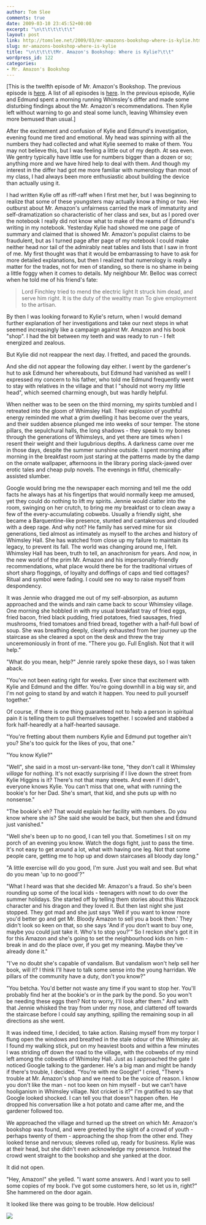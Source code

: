 ```yaml
---
author: Tom Slee
comments: true
date: 2009-03-10 23:45:52+00:00
excerpt: "\n\t\t\t\t\t\t"
layout: post
link: http://tomslee.net/2009/03/mr-amazons-bookshop-where-is-kylie.html
slug: mr-amazons-bookshop-where-is-kylie
title: "\n\t\t\t\tMr. Amazon's Bookshop: Where is Kylie?\t\t"
wordpress_id: 122
categories:
- Mr. Amazon's Bookshop
---
```



				

[This is the twelfth episode of Mr. Amazon's Bookshop. The previous episode is [here](http://whimsley.typepad.com/whimsley/2009/03/mr-amazons-bookshop-recommending-the-big-sellers.html). A list of all episodes is [here](http://whimsley.typepad.com/whimsley/2008/12/mr-amazons-bookshop.html). In the previous episode, Kylie and Edmund spent a morning running Whimsley's differ and made some disturbing findings about the Mr. Amazon's recommendations. Then Kylie left without warning to go and steal some lunch, leaving Whimsley even more bemused than usual.]  
  
After the excitement and confusion of Kylie and Edmund's investigation, evening found me tired and emotional. My head was spinning with all the numbers they had collected and what Kylie seemed to make of them. You may not believe this, but I was feeling a little out of my depth. At sea even. We gentry typically have little use for numbers bigger than a dozen or so; anything more and we have hired help to deal with them. And though my interest in the differ had got me more familiar with numerology than most of my class, I had always been more enthusiastic about building the device than actually using it.  
  
I had written Kylie off as riff-raff when I first met her, but I was beginning to realize that some of these youngsters may actually know a thing or two. Her outburst about Mr. Amazon's unfairness carried the mark of immaturity and self-dramatization so characteristic of her class and sex, but as I pored over the notebook I really did not know what to make of the reams of Edmund's writing in my notebook. Yesterday Kylie had showed me one page of summary and claimed that is showed Mr. Amazon's populist claims to be fraudulent, but as I turned page after page of my notebook I could make neither head nor tail of the admirably neat tables and lists that I saw in front of me. My first thought was that it would be embarrassing to have to ask for more detailed explanations, but then I realized that numerology is really a matter for the trades, not for men of standing, so there is no shame in being a little foggy when it comes to details. My neighbour Mr. Belloc was correct when he told me of his friend's fate:  


  


<blockquote>Lord Finchley tried to mend the electric light  
It struck him dead, and serve him right.  
It is the duty of the wealthy man  
To give employment to the artisan.  
</blockquote>

  
By then I was looking forward to Kylie's return, when I would demand further explanation of her investigations and take our next steps in what seemed increasingly like a campaign against Mr. Amazon and his book "shop". I had the bit between my teeth and was ready to run - I felt energized and zealous.  
  
But Kylie did not reappear the next day. I fretted, and paced the grounds.   
  
And she did not appear the following day either. I went by the gardener's hut to ask Edmund her whereabouts, but Edmund had vanished as well! I expressed my concern to his father, who told me Edmund frequently went to stay with relatives in the village and that I "should not worry my little head", which seemed charming enough, but was hardly helpful.  
  
When neither was to be seen on the third morning, my spirits tumbled and I retreated into the gloom of Whimsley Hall. Their explosion of youthful energy reminded me what a grim dwelling it has become over the years, and their sudden absence plunged me into weeks of sour temper. The stone pillars, the sepulchural halls, the long shadows - they speak to my bones through the generations of Whimsleys, and yet there are times when I resent their weight and their lugubrious depths. A darkness came over me in those days, despite the summer sunshine outside. I spent morning after morning in the breakfast room just staring at the patterns made by the damp on the ornate wallpaper, afternoons in the library poring slack-jawed over erotic tales and cheap pulp novels. The evenings in fitful, chemically-assisted slumber.   
  
Google would bring me the newspaper each morning and tell me the odd facts he always has at his fingertips that would normally keep me amused, yet they could do nothing to lift my spirits. Jennie would clatter into the room, swinging on her crutch, to bring me my breakfast or to clean away a few of the every-accumulating cobwebs. Usually a friendly sight, she became a Barquentine-like presence, stunted and cantakerous and clouded with a deep rage. And why not? He family has served mine for six generations, tied almost as intimately as myself to the arches and history of Whimsley Hall. She has watched from close up my failure to maintain its legacy, to prevent its fall. The world was changing around me, I felt. Whimsley Hall has been, truth to tell, an anachronism for years. And now, in the new world of the prim Mr. Amazon and his impersonally-friendly recommendations, what place would there be for the traditional virtues of short sharp floggings, of loyalty and doffings of caps and tied cottages? Ritual and symbol were fading. I could see no way to raise myself from despondency.  
  
It was Jennie who dragged me out of my self-absorpion, as autumn approached and the winds and rain came back to scour Whimsley village. One morning she hobbled in with my usual breakfast tray of fried eggs, fried bacon, fried black pudding, fried potatoes, fried sausages, fried mushrooms, fried tomatoes and fried bread, together with a half-full bowl of soup. She was breathing deeply, clearly exhausted from her journey up the staircase as she cleared a spot on the desk and threw the tray unceremoniously in front of me. "There you go. Full English. Not that it will help."  
  
"What do you mean, help?" Jennie rarely spoke these days, so I was taken aback.  
  
"You've not been eating right for weeks. Ever since that excitement with Kylie and Edmund and the differ. You're going downhill in a big way sir, and I'm not going to stand by and watch it happen. You need to pull yourself together."  
  
Of course, if there is one thing guaranteed not to help a person in spiritual pain it is telling them to pull themselves together. I scowled and stabbed a fork half-hearedly at a half-hearted sausage.  
  
"You're fretting about them numbers Kylie and Edmund put together ain't you? She's too quick for the likes of you, that one."  
  
"You know Kylie?"  
  
"Well", she said in a most un-servant-like tone, "they don't call it Whimsley _village_ for nothing. It's not exactly surprising if I live down the street from Kylie Higgins is it? There's not that many streets. And even if I didn't, everyone knows Kylie. You can't miss that one, what with running the bookie's for her Dad. She's smart, that kid, and she puts up with no nonsense."  
  
"The bookie's eh? That would explain her facility with numbers. Do you know where she is? She said she would be back, but then she and Edmund just vanished."  
  
"Well she's been up to no good, I can tell you that. Sometimes I sit on my porch of an evening you know. Watch the dogs fight, just to pass the time. It's not easy to get around a lot, what with having one leg. Not that some people care, getting me to hop up and down staircases all bloody day long."  
  
"A little exercise will do you good, I'm sure. Just you wait and see. But what do you mean 'up to no good'?"  
  
"What I heard was that she decided Mr. Amazon's a fraud. So she's been rounding up some of the local kids - teenagers with nowt to do over the summer holidays. She started off by telling them stories about this Wazzock character and his dragon and they loved it. But then last night she just stopped. They got mad and she just says 'Well if you want to know more you'd better go and get Mr. Bloody Amazon to sell you a book then.' They didn't look so keen on that, so she says 'And if you don't want to buy one, maybe you could just take it. Who's to stop you?'" So I reckon she's got it in for this Amazon and she's going to set the neighbourhood kids on him - break in and do the place over,
if you get my meaning. Maybe they've already done it."  
  
"I've no doubt she's capable of vandalism. But vandalism won't help sell her book, will it? I think I'll have to talk some sense into the young harridan. We pillars of the community have a duty, don't you know?"  
  
"You betcha. You'd better not waste any time if you want to stop her. You'll probably find her at the bookie's or in the park by the pond. So you won't be needing these eggs then? Not to worry, I'll look after them." And with that Jennie whisked the tray from under my nose, and clattered off towards the staircase before I could say anything, spilling the remaining soup in all directions as she went.  
  
It was indeed time, I decided, to take action. Raising myself from my torpor I flung open the windows and breathed in the stale odour of the Whimsley air. I found my walking stick, put on my heaviest boots and within a few minutes I was striding off down the road to the village, with the cobwebs of my mind left among the cobwebs of Whimsley Hall. Just as I approached the gate I noticed Google talking to the gardener. He's a big man and might be handy if there's trouble, I decided. "You're with me Google!" I cried, "There's trouble at Mr. Amazon's shop and we need to be the voice of reason. I know you don't like the man - not too keen on him myself - but we can't have hooliganism in Whimsley village. Not cricket is it?" I'm gratified to say that Google looked shocked. I can tell you that doesn't happen often. He dropped his conversation like a hot potato and came after me, and the gardener followed too.  
  
We approached the village and turned up the street on which Mr. Amazon's bookshop was found, and were greeted by the sight of a crowd of youth - perhaps twenty of them - approaching the shop from the other end. They looked tense and nervous; sleeves rolled up, ready for business. Kylie was at their head, but she didn't even acknowledge my presence. Instead the crowd went straight to the bookshop and she yanked at the door.  
  
It did not open.  
  
"Hey, Amazon!" she yelled. "I want some answers. And I want you to sell some copies of my book. I've got some customers here, so let us in, right?" She hammered on the door again.  
  
It looked like there was going to be trouble. How delicious!  
  


![](http://img.zemanta.com/pixy.gif?x-id=8e445d13-8356-4126-8322-1918e40422fa)


		
